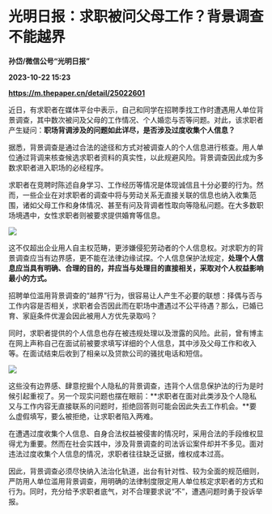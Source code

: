 # 光明日报：求职被问父母工作？背景调查不能越界
**孙岱/微信公号“光明日报”**

**2023-10-22 15:23**

**https://m.thepaper.cn/detail/25022601**

近日，有求职者在媒体平台中表示，自己和同学在招聘季找工作时遭遇用人单位背景调查，其中数次被问及父母的工作情况、个人婚恋与否等问题。对此，该求职者产生疑问：**职场背调涉及的问题如此详尽，是否涉及过度收集个人信息？**

据悉，背景调查是通过合法的途径和方式对被调查人的个人信息进行核查。用人单位通过背调来核查候选求职者资料的真实性，以此规避风险。背景调查因此成为多数求职者进入职场的必经程序。

求职者在竞聘时陈述自身学习、工作经历等情况是体现诚信且十分必要的行为。然而，一些企业在对求职者的调查中将与劳动关系无直接关联的信息也纳入收集范围，诸如父母工作和身体情况、甚至有问及背调者性取向等隐私问题。在大多数职场境遇中，女性求职者则被要求提供婚育等信息。

![](https://imagecloud.thepaper.cn/thepaper/image/275/184/429.jpg)

这不仅超出企业用人自主权范畴，更涉嫌侵犯劳动者的个人信息权。对求职方的背景调查应当有边界感，更不能在法律边缘试探。个人信息保护法规定，**处理个人信息应当具有明确、合理的目的，并应当与处理目的直接相关，采取对个人权益影响最小的方式。**

招聘单位滥用背景调查的“越界”行为，很容易让人产生不必要的联想：择偶与否与工作内容是否相关，求职者会否因此而在职场中遭遇过不公平待遇？那么，已婚已育、家庭条件优渥会因此被用人方优先录取吗？

同时，求职者提供的个人信息也存在被违规处理以及泄露的风险。此前，曾有博主在网上声称自己在面试前被要求填写详细的个人信息，其中涉及父母工作和收入等。在面试结束后收到了相亲以及贷款公司的骚扰电话和短信。

![](https://imagecloud.thepaper.cn/thepaper/image/275/184/430.jpg)

这些没有边界感、肆意挖掘个人隐私的背景调查，违背个人信息保护法的行为是时候引起重视了。另一个现实问题也摆在眼前：**求职者在面对此类涉及个人隐私又与工作内容无直接联系的问题时，拒绝回答则可能会因此失去工作机会。**要么虚假填写，要么被拒绝，让求职者陷入两难。

在遭遇过度收集个人信息、自身合法权益被侵害的情况时，采用合法的手段维权显得尤为重要。然而在社会实践中，涉及背景调查的司法诉讼案件却并不多见。面对违法过度收集个人信息的情况，求职者往往缺乏证据，维权成本过高。

因此，背景调查必须尽快纳入法治化轨道，出台有针对性、较为全面的规范细则，严防用人单位滥用背景调查，用明确的法律制度限定用人单位核定求职者的方式和行为。同时，充分给予求职者底气，对不合理要求说“不”，遭遇问题时勇于投诉举报。